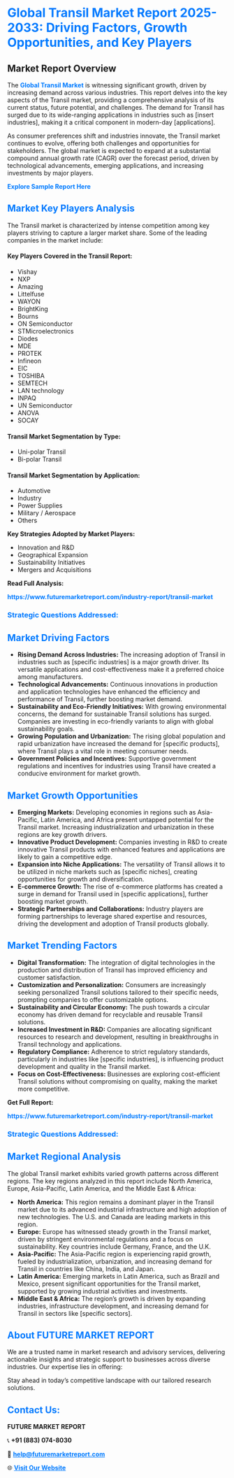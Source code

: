 <h1 style="color: #007BFF;">Global Transil Market Report 2025-2033: Driving Factors, Growth Opportunities, and Key Players</h1>

<section id="overview">
<h2>Market Report Overview</h2>
<p>The <a href="https://www.futuremarketreport.com/industry-report/transil-market" style="color: #007BFF; text-decoration: none;"><strong>Global Transil Market</strong></a> is witnessing significant growth, driven by increasing demand across various industries. This report delves into the key aspects of the Transil market, providing a comprehensive analysis of its current status, future potential, and challenges. The demand for Transil has surged due to its wide-ranging applications in industries such as [insert industries], making it a critical component in modern-day [applications].</p>
<p>As consumer preferences shift and industries innovate, the Transil market continues to evolve, offering both challenges and opportunities for stakeholders. The global market is expected to expand at a substantial compound annual growth rate (CAGR) over the forecast period, driven by technological advancements, emerging applications, and increasing investments by major players.</p>
</section>

<section id="overview">
<p><a href="https://www.futuremarketreport.com/request-sample/reportId=75189" style="color: #007BFF; text-decoration: none;"><strong>Explore Sample Report Here</strong></a></p>
</section>

<section id="key-players">
<h2 style="color: #007BFF;">Market Key Players Analysis</h2>
<p>The Transil market is characterized by intense competition among key players striving to capture a larger market share. Some of the leading companies in the market include:</p>
<h4>Key Players Covered in the Transil Report:</h4>
<ul><li>Vishay</li><li>NXP</li><li>Amazing</li><li>Littelfuse</li><li>WAYON</li><li>BrightKing</li><li>Bourns</li><li>ON Semiconductor</li><li>STMicroelectronics</li><li>Diodes</li><li>MDE</li><li>PROTEK</li><li>Infineon</li><li>EIC</li><li>TOSHIBA</li><li>SEMTECH</li><li>LAN technology</li><li>INPAQ</li><li>UN Semiconductor</li><li>ANOVA</li><li>SOCAY</li></ul>
<h4>Transil Market Segmentation by Type:</h4>
<ul><li>Uni-polar Transil</li><li>Bi-polar Transil</li></ul>

<h4>Transil Market Segmentation by Application:</h4>
<ul><li>Automotive</li><li>Industry</li><li>Power Supplies</li><li>Military / Aerospace</li><li>Others</li></ul>
<p><strong>Key Strategies Adopted by Market Players:</strong></p>
<ul>
<li>Innovation and R&D</li>
<li>Geographical Expansion</li>
<li>Sustainability Initiatives</li>
<li>Mergers and Acquisitions</li>
</ul>
</section>

<section>
<p><strong>Read Full Analysis: </strong></p><a href="https://www.futuremarketreport.com/industry-report/transil-market" style="color: #007BFF; text-decoration: none;"><strong>https://www.futuremarketreport.com/industry-report/transil-market</strong></a>
<h3 style="color: #007BFF;">Strategic Questions Addressed:</h3>
</section>

<section id="driving-factors">
<h2 style="color: #007BFF;">Market Driving Factors</h2>
<ul>
<li><strong>Rising Demand Across Industries:</strong> The increasing adoption of Transil in industries such as [specific industries] is a major growth driver. Its versatile applications and cost-effectiveness make it a preferred choice among manufacturers.</li>
<li><strong>Technological Advancements:</strong> Continuous innovations in production and application technologies have enhanced the efficiency and performance of Transil, further boosting market demand.</li>
<li><strong>Sustainability and Eco-Friendly Initiatives:</strong> With growing environmental concerns, the demand for sustainable Transil solutions has surged. Companies are investing in eco-friendly variants to align with global sustainability goals.</li>
<li><strong>Growing Population and Urbanization:</strong> The rising global population and rapid urbanization have increased the demand for [specific products], where Transil plays a vital role in meeting consumer needs.</li>
<li><strong>Government Policies and Incentives:</strong> Supportive government regulations and incentives for industries using Transil have created a conducive environment for market growth.</li>
</ul>
</section>

<section id="growth-opportunities">
<h2 style="color: #007BFF;">Market Growth Opportunities</h2>
<ul>
<li><strong>Emerging Markets:</strong> Developing economies in regions such as Asia-Pacific, Latin America, and Africa present untapped potential for the Transil market. Increasing industrialization and urbanization in these regions are key growth drivers.</li>
<li><strong>Innovative Product Development:</strong> Companies investing in R&D to create innovative Transil products with enhanced features and applications are likely to gain a competitive edge.</li>
<li><strong>Expansion into Niche Applications:</strong> The versatility of Transil allows it to be utilized in niche markets such as [specific niches], creating opportunities for growth and diversification.</li>
<li><strong>E-commerce Growth:</strong> The rise of e-commerce platforms has created a surge in demand for Transil used in [specific applications], further boosting market growth.</li>
<li><strong>Strategic Partnerships and Collaborations:</strong> Industry players are forming partnerships to leverage shared expertise and resources, driving the development and adoption of Transil products globally.</li>
</ul>
</section>

<section id="trending-factors">
<h2 style="color: #007BFF;">Market Trending Factors</h2>
<ul>
<li><strong>Digital Transformation:</strong> The integration of digital technologies in the production and distribution of Transil has improved efficiency and customer satisfaction.</li>
<li><strong>Customization and Personalization:</strong> Consumers are increasingly seeking personalized Transil solutions tailored to their specific needs, prompting companies to offer customizable options.</li>
<li><strong>Sustainability and Circular Economy:</strong> The push towards a circular economy has driven demand for recyclable and reusable Transil solutions.</li>
<li><strong>Increased Investment in R&D:</strong> Companies are allocating significant resources to research and development, resulting in breakthroughs in Transil technology and applications.</li>
<li><strong>Regulatory Compliance:</strong> Adherence to strict regulatory standards, particularly in industries like [specific industries], is influencing product development and quality in the Transil market.</li>
<li><strong>Focus on Cost-Effectiveness:</strong> Businesses are exploring cost-efficient Transil solutions without compromising on quality, making the market more competitive.</li>
</ul>
</section>

<section>
<p><strong>Get Full Report: </strong></p><a href="https://www.futuremarketreport.com/industry-report/transil-market" style="color: #007BFF; text-decoration: none;"><strong>https://www.futuremarketreport.com/industry-report/transil-market</strong></a>
<h3 style="color: #007BFF;">Strategic Questions Addressed:</h3>
</section>


<section id="regional-analysis">
<h2 style="color: #007BFF;">Market Regional Analysis</h2>
<p>The global Transil market exhibits varied growth patterns across different regions. The key regions analyzed in this report include North America, Europe, Asia-Pacific, Latin America, and the Middle East & Africa:</p>
<ul>
<li><strong>North America:</strong> This region remains a dominant player in the Transil market due to its advanced industrial infrastructure and high adoption of new technologies. The U.S. and Canada are leading markets in this region.</li>
<li><strong>Europe:</strong> Europe has witnessed steady growth in the Transil market, driven by stringent environmental regulations and a focus on sustainability. Key countries include Germany, France, and the U.K.</li>
<li><strong>Asia-Pacific:</strong> The Asia-Pacific region is experiencing rapid growth, fueled by industrialization, urbanization, and increasing demand for Transil in countries like China, India, and Japan.</li>
<li><strong>Latin America:</strong> Emerging markets in Latin America, such as Brazil and Mexico, present significant opportunities for the Transil market, supported by growing industrial activities and investments.</li>
<li><strong>Middle East & Africa:</strong> The region’s growth is driven by expanding industries, infrastructure development, and increasing demand for Transil in sectors like [specific sectors].</li>
</ul>
</section>

<footer>
<h2 style="color: #007BFF;">About FUTURE MARKET REPORT</h2>
<p>We are a trusted name in market research and advisory services, delivering actionable insights and strategic support to businesses across diverse industries. Our expertise lies in offering:</p>

<p>Stay ahead in today’s competitive landscape with our tailored research solutions.</p>

<h2 style="color: #007BFF;">Contact Us:</h2>
<p><strong>FUTURE MARKET REPORT</strong></p>
<p>📞 <strong>+91 (883) 074-8030</strong></p>
<p>📧 <strong><a href="mailto:help@futuremarketreport.com" style="color: #007BFF;">help@futuremarketreport.com</a></strong></p>
<p>🌐 <strong><a href="https://www.futuremarketreport.com/" style="color: #007BFF;">Visit Our Website</a></strong></p>
</footer>